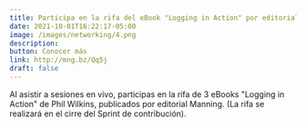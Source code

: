 ```yaml
---
title: Participa en la rifa del eBook "Logging in Action" por editorial Manning.
date: 2021-10-01T16:22:17-05:00
image: /images/networking/4.png
description: 
button: Conocer más
link: http://mng.bz/Qq5j
draft: false
---
```


Al asistir a sesiones en vivo, participas en la rifa de 3 eBooks "Logging in Action" de Phil Wilkins, publicados por editorial Manning. (La rifa se realizará en el cirre del Sprint de contribución).



